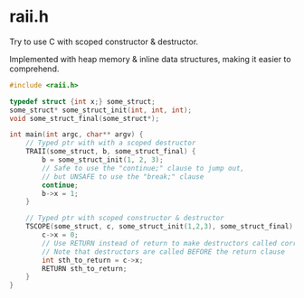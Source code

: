 # raii.h

Try to use C with scoped constructor & destructor.

Implemented with heap memory & inline data structures, making it easier to comprehend.

```c
#include <raii.h>

typedef struct {int x;} some_struct;
some_struct* some_struct_init(int, int, int);
void some_struct_final(some_struct*);

int main(int argc, char** argv) {
    // Typed ptr with with a scoped destructor
    TRAII(some_struct, b, some_struct_final) {
        b = some_struct_init(1, 2, 3);
        // Safe to use the "continue;" clause to jump out,
        // but UNSAFE to use the "break;" clause
        continue;
        b->x = 1;
    }

    // Typed ptr with scoped constructor & destructor
    TSCOPE(some_struct, c, some_struct_init(1,2,3), some_struct_final) {
        c->x = 0;
        // Use RETURN instead of return to make destructors called correctly;
        // Note that destructors are called BEFORE the return clause
        int sth_to_return = c->x;
        RETURN sth_to_return;
    }
}
```
